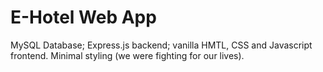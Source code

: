 # E-Hotel Web App 
MySQL Database; Express.js backend; vanilla HMTL, CSS and Javascript frontend. 
Minimal styling (we were fighting for our lives). 

